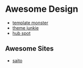 # Awesome Design

- [template monster](https://www.templatemonster.com/)
- [theme junkie](https://www.theme-junkie.com/themes/)
- [hub spot](https://blog.hubspot.com/marketing/best-website-designs-list)

## Awesome Sites

- [saito](https://org.saito.tech/)
